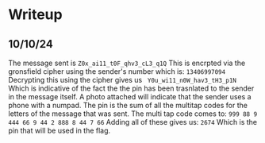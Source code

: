 # Writeup
## 10/10/24

The message sent is ``Z0x_ai11_t0F_qhv3_cL3_q1Q``
This is encrpted via the gronsfield cipher using the sender's number which is: ``13406997094``
Decrypting this using the cipher gives us `` Y0u_wi11_n0W_hav3_tH3_p1N``
Which is indicative of the fact the the pin has been trasnlated to the sender in the message itself.
A photo attached will indicate that the sender uses a phone with a numpad.
The pin is the sum of all the multitap codes for the letters of the message that was sent.
The multi tap code comes to: ``999 88 9 444 66 9 44 2 888 8 44 7 66``
Adding all of these gives us: ``2674``
Which is the pin that will be used in the flag.
